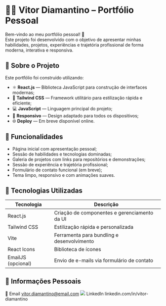 # 🧑‍💻 Vitor Diamantino – Portfólio Pessoal

Bem-vindo ao meu portfólio pessoal! 🚀  
Este projeto foi desenvolvido com o objetivo de apresentar minhas habilidades, projetos, experiências e trajetória profissional de forma moderna, interativa e responsiva.

## 📌 Sobre o Projeto

Este portfólio foi construído utilizando:

- ⚛️ **React.js** — Biblioteca JavaScript para construção de interfaces modernas;
- 🎨 **Tailwind CSS** — Framework utilitário para estilização rápida e eficiente;
- 💻 **JavaScript** — Linguagem principal do projeto;
- 📱 **Responsivo** — Design adaptado para todos os dispositivos;
- 🌐 **Deploy** — Em breve disponível online.

## 🧠 Funcionalidades

- Página inicial com apresentação pessoal;
- Sessão de habilidades e tecnologias dominadas;
- Galeria de projetos com links para repositórios e demonstrações;
- Sessão de experiência e trajetória profissional;
- Formulário de contato funcional (em breve);
- Tema limpo, responsivo e com animações suaves.

## 💼 Tecnologias Utilizadas

| Tecnologia        | Descrição                                      |
|-------------------|------------------------------------------------|
| React.js          | Criação de componentes e gerenciamento da UI   |
| Tailwind CSS      | Estilização rápida e personalizada              |
| Vite              | Ferramenta para bundling e desenvolvimento     |
| React Icons       | Biblioteca de ícones                           |
| EmailJS (opcional)| Envio de e-mails via formulário de contato     |


## 📇 Informações Pessoais
📧 Email	vitor.diamantino@email.com
<img src="https://cdn.jsdelivr.net/gh/devicons/devicon@latest/icons/linkedin/linkedin-original.svg" /> LinkedIn	linkedin.com/in/vitor-diamantino



